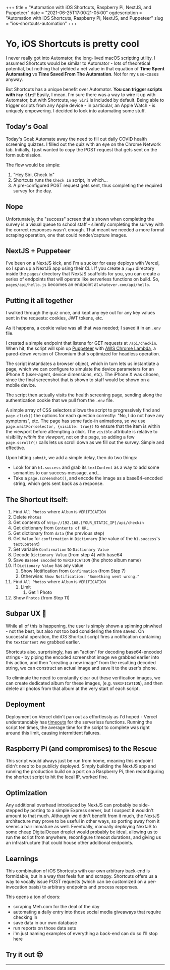 +++
title = "Automation with iOS Shortcuts, Raspberry Pi, NextJS, and Puppeteer"
date = "2021-06-25T17:00:21-05:00"
ogdescription = "Automation with iOS Shortcuts, Raspberry Pi, NextJS, and Puppeteer"
slug = "ios-shortcuts-automation"
+++

# Yo, iOS Shortcuts is pretty cool

I never really got into Automator, the long-lived macOS scripting utility. I assumed Shortcuts would be similar to Automator - lots of theoretical potential, but nothing that yielded a net value in that equation of **Time Spent Automating** vs **Time Saved From The Automation**. Not for my use-cases anyway.

But Shortcuts has a unique benefit over Automator. **You can trigger scripts with `Hey Siri`!** Easily, I mean. I'm sure there was a way to wire it up with Automator, but with Shortcuts, `Hey Siri` is included by default. Being able to trigger scripts from any Apple device - in particular, an Apple Watch - is uniquely empowering. I decided to look into automating some stuff.

## **Today's Goal**

Today's Goal: Automate away the need to fill out daily COVID health screening quizzes. I filled out the quiz with an eye on the Chrome Network tab. Initially, I just wanted to copy the POST request that gets sent on the form submission. 

The flow would be simple:

1. "Hey Siri, Check In"
2. Shortcuts runs the `Check In` script, in which...
3. A pre-configured POST request gets sent, thus completing the required survey for the day.

## Nope

Unfortunately, the "success" screen that's shown when completing the survey is a visual queue to school staff - silently completing the survey with the correct responses wasn't enough. That meant we needed a more formal scraping operation, one that could render/capture images.


## NextJS + Puppeteer

I've been on a NextJS kick, and I'm a sucker for easy deploys with Vercel, so I spun up a NextJS app using their CLI. If you create a `/api` directory inside the `pages/` directory that NextJS scaffolds for you, you can create a series of endpoints that will operate like serverless functions on build. So, `pages/api/hello.js` becomes an endpoint at `whatever.com/api/hello`.

## Putting it all together

I walked through the quiz once, and kept any eye out for any key values sent in the requests: cookies, JWT tokens, etc.

As it happens, a cookie value was all that was needed; I saved it in an `.env` file.

I created a simple endpoint that listens for GET requests at `/api/checkin`. When hit, the script will spin up [Puppeteer](https://github.com/puppeteer/puppeteer) with [AWS Chrome Lambda](https://www.npmjs.com/package/chrome-aws-lambda), a pared-down version of Chromium that's optimized for headless operation.

The script instantiates a browser object, which in turn lets us instantiate a page, which we can configure to simulate the device parameters for an iPhone X (user-agent, device dimensions, etc). The iPhone X was chosen, since the final screenshot that is shown to staff would be shown on a mobile device. 

The script then actually visits the health screening page, sending along the authentication cookie that we pull from the `.env` file.

A simple array of CSS selectors allows the script to progressively find and `page.click()` the options for each question correctly: "No, I do not have any symptoms", etc. The page has some fade-in animations, so we use `page.waitFor(selector, {visible: true})` to ensure that the item is within the viewport before attempting a click. The `visible` attribute is relative to visibility _within the viewport_, not on the page, so adding a few `page.scrollY()` calls lets us scroll down as we fill out the survey. Simple and effective.

Upon hitting `submit`, we add a simple delay, then do two things:
- Look for an `h1.success` and grab its `textContent` as a way to add some semantics to our success message, and...
- Take a `page.screenshot()`, and encode the image as a base64-encoded string, which gets sent back as a response.

## The Shortcut itself:

1. Find `All Photos` where `Album` is `VERIFICATION`
2. Delete `Photos`
3. Get contents of `http://192.168.[YOUR_STATIC_IP]/api/checkin`
4. Get dictionary from `Contents of URL`
5. Get dictionary from `data` (the previous step)
6. Get `Value` for `confirmation` in `Dictionary` (the value of the `h1.success`'s  `textContent`)
7. Set variable `Confirmation` to `Dictionary Value`
8. Decode `Dictionary Value` (from step 4) with base64
9. Save `Base64 Encoded` to `VERIFICATION` (the photo album name)
10. If `Dictionary Value` has any value
    1.  Show Notification from `Confirmation` (from Step 7)
    2.  Otherwise: `Show Notification: "Something went wrong."`
11. Find `All Photos` where `Album` is `VERIFICATION`
    1.  Limit
        1.  Get 1 Photo
12. Show `Photos` (from Step 11)

## Subpar UX :shrug:

While all of this is happening, the user is simply shown a spinning pinwheel - not the best, but also not too bad considering the time saved. On successful operation, the iOS Shortcut script fires a notification containing the `textContent` we grabbed earlier. 

Shortcuts also, surprisingly, has an "action" for decoding base64-encoded strings - by piping the encoded screenshot image we grabbed earlier into this action, and then "creating a new image" from the resulting decoded string, we can construct an actual image and save it to the user's phone.

To eliminate the need to constantly clear out these verification images, we can create dedicated album for these images, (e.g. `VERIFICATION`), and then delete all photos from that album at the very start of each script. 

## Deployment

Deployment on Vercel didn't pan out as effortlessly as I'd hoped - Vercel understandably has [timeouts](https://vercel.com/docs/concepts/limits/overview#general-limits) for the serverless functions. Running the script ten times, the average time for the script to complete was right around this limit, causing intermittent failures.

## Raspberry Pi (and compromises) to the Rescue

This script would always just be run from home, meaning this endpoint didn't _need_ to be publicly deployed. Simply building the NextJS app and running the production build on a port on a Raspberry Pi, then reconfiguring the shortcut script to hit the local IP, worked fine.

## Optimization

Any additional overhead introduced by NextJS can probably be side-stepped by porting to a simple Express server, but I suspect it wouldn't amount to that much. Although we didn't benefit from it much, the NextJS architecture may prove to be useful in other ways, so porting away from it seems a hair immature as well. Eventually, manually deploying NextJS to some cheap DigitalOcean droplet would probably be ideal, allowing us to run the script from anywhere, reconfigure timeout durations, and giving us an infrastructure that could house other additional endpoints.

## Learnings

This combination of iOS Shortcuts with our own arbitrary back-end is formidable, but in a way that feels fun and scrappy. Shortcuts offers us a way to vocally issue POST requests (which can be customized on a per-invocation basis) to arbitrary endpoints and process responses. 

This opens a ton of doors:
- scraping Meh.com for the deal of the day
- automating a daily entry into those social media giveaways that require checking in
- save data in our own database
- run reports on those data sets
- i'm just naming examples of everything a back-end can do so I'll stop here 

## Try it out :sunglasses:
---